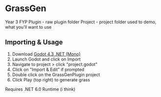 # GrassGen
Year 3 FYP
Plugin - raw plugin folder
Project - project folder used to demo, what you'll want to use

## Importing & Usage
1. Download [Godot 4.3 .NET (Mono)](https://godotengine.org/download/archive/4.3-stable/)
2. Launch Godot and click on Import
3. Navigate to project > click "project.godot"
4. Click on "Import & Edit" if prompted
5. Double click on the GrassGenPlugin project
6. Click Play (top right) to generate grass

Requires .NET 6.0 Runtime (i think)
